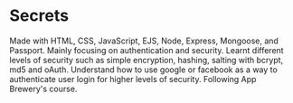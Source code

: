 # Secrets
Made with HTML, CSS, JavaScript, EJS, Node, Express, Mongoose, and Passport. Mainly focusing on authentication and security. Learnt different levels of security such as simple encryption, hashing, salting with bcrypt, md5 and oAuth. Understand how to use google or facebook as a way to authenticate user login for higher levels of security. Following App Brewery's course.
